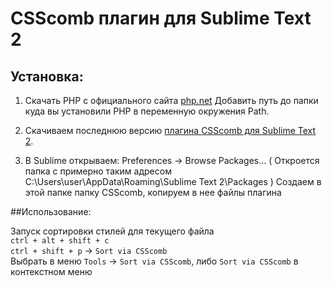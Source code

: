 # CSScomb плагин для  Sublime Text 2


## Установка:

1. Скачать PHP с официального сайта [php.net](http://windows.php.net/download/)
Добавить путь до папки куда вы установили PHP в переменную окружения Path.

2. Скачиваем последнюю версию [плагина CSScomb для Sublime Text 2](https://github.com/i-akhmadullin/Sublime-CSSComb).

3. В Sublime открываем: Preferences -> Browse Packages... ( Откроется папка с примерно таким адресом C:\Users\user\AppData\Roaming\Sublime Text 2\Packages )
Создаем в этой папке папку CSScomb, копируем в нее файлы плагина


##Использование: 

Запуск сортировки стилей для текущего файла  
`ctrl + alt + shift + c`  
`ctrl + shift + p` -> `Sort via CSScomb`  
Выбрать в меню `Tools` -> `Sort via CSScomb`, либо `Sort via CSScomb` в контекстном меню